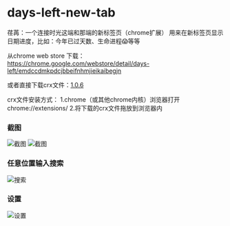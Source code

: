 # days-left-new-tab
荏苒：一个连接时光这端和那端的新标签页（chrome扩展）
用来在新标签页显示日期进度，比如：今年已过天数、生命进程😱等等

从chrome web store 下载：https://chrome.google.com/webstore/detail/days-left/emdccdmkpdcjbbeifnhmjieikaibegjn

或者直接下载crx文件：[1.0.6](https://github.com/chris-peng/days-left-new-tab/releases/download/1.0.6/renran.crx)

crx文件安装方式：
1.chrome（或其他chrome内核）浏览器打开chrome://extensions/
2.将下载的crx文件拖放到浏览器内

### 截图
![截图](https://chris-peng.github.io/days-left-new-tab/help1.jpg)
![截图](https://chris-peng.github.io/days-left-new-tab/help4.jpg)

### 任意位置输入搜索
![搜索](https://chris-peng.github.io/days-left-new-tab/search.gif)

### 设置
![设置](https://chris-peng.github.io/days-left-new-tab/setting.gif)
